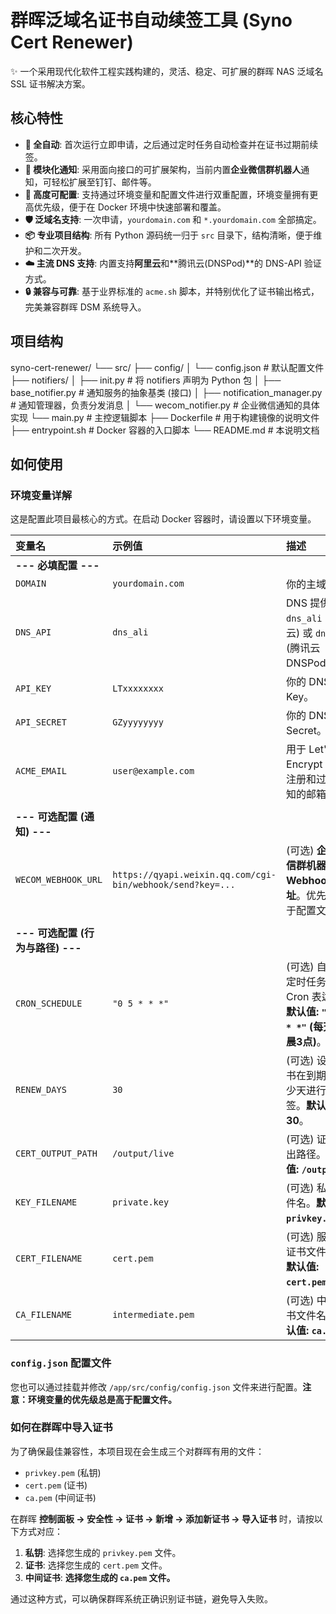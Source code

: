 # 群晖泛域名证书自动续签工具 (Syno Cert Renewer)

✨ 一个采用现代化软件工程实践构建的，灵活、稳定、可扩展的群晖 NAS 泛域名 SSL 证书解决方案。

## 核心特性

-   **🚀 全自动**: 首次运行立即申请，之后通过定时任务自动检查并在证书过期前续签。
-   **🔌 模块化通知**: 采用面向接口的可扩展架构，当前内置**企业微信群机器人**通知，可轻松扩展至钉钉、邮件等。
-   **🔧 高度可配置**: 支持通过环境变量和配置文件进行双重配置，环境变量拥有更高优先级，便于在 Docker 环境中快速部署和覆盖。
-   **🛡️ 泛域名支持**: 一次申请，`yourdomain.com` 和 `*.yourdomain.com` 全部搞定。
-   **📦 专业项目结构**: 所有 Python 源码统一归于 `src` 目录下，结构清晰，便于维护和二次开发。
-   **☁️ 主流 DNS 支持**: 内置支持**阿里云**和**腾讯云(DNSPod)**的 DNS-API 验证方式。
-   **🔒 兼容与可靠**: 基于业界标准的 `acme.sh` 脚本，并特别优化了证书输出格式，完美兼容群晖 DSM 系统导入。

## 项目结构


syno-cert-renewer/
└── src/
├── config/
│   └── config.json              # 默认配置文件
├── notifiers/
│   ├── init.py              # 将 notifiers 声明为 Python 包
│   ├── base_notifier.py         # 通知服务的抽象基类 (接口)
│   ├── notification_manager.py  # 通知管理器，负责分发消息
│   └── wecom_notifier.py        # 企业微信通知的具体实现
└── main.py                      # 主控逻辑脚本
├── Dockerfile                       # 用于构建镜像的说明文件
├── entrypoint.sh                    # Docker 容器的入口脚本
└── README.md                        # 本说明文档


## 如何使用

### 环境变量详解

这是配置此项目最核心的方式。在启动 Docker 容器时，请设置以下环境变量。

| 变量名 | 示例值 | **描述** |
| :--- | :--- | :--- |
| **--- 必填配置 ---** | |
| `DOMAIN` | `yourdomain.com` | 你的主域名。 |
| `DNS_API` | `dns_ali` | DNS 提供商。`dns_ali` (阿里云) 或 `dns_dp` (腾讯云 DNSPod)。 |
| `API_KEY` | `LTxxxxxxxx` | 你的 DNS API Key。 |
| `API_SECRET` | `GZyyyyyyyy` | 你的 DNS API Secret。 |
| `ACME_EMAIL` | `user@example.com` | 用于 Let's Encrypt 账户注册和过期通知的邮箱。 |
| | |
| **--- 可选配置 (通知) ---** | |
| `WECOM_WEBHOOK_URL`| `https://qyapi.weixin.qq.com/cgi-bin/webhook/send?key=...` | (可选) **企业微信群机器人 Webhook 地址**。优先级高于配置文件。 |
| | |
| **--- 可选配置 (行为与路径) ---** | |
| `CRON_SCHEDULE`| `"0 5 * * *"` | (可选) 自定义定时任务的 Cron 表达式。**默认值: `"0 3 * * *"` (每天凌晨3点)**。 |
| `RENEW_DAYS` | `30` | (可选) 设置证书在到期前多少天进行续签。**默认值: 30**。 |
| `CERT_OUTPUT_PATH`| `/output/live` | (可选) 证书输出路径。**默认值: `/output`**。 |
| `KEY_FILENAME` | `private.key` | (可选) 私钥文件名。**默认值: `privkey.pem`**。 |
| `CERT_FILENAME` | `cert.pem` | (可选) 服务器证书文件名。**默认值: `cert.pem`**。 |
| `CA_FILENAME` | `intermediate.pem`| (可选) 中间证书文件名。**默认值: `ca.pem`**。 |

### `config.json` 配置文件
您也可以通过挂载并修改 `/app/src/config/config.json` 文件来进行配置。**注意：环境变量的优先级总是高于配置文件。**

### 如何在群晖中导入证书
为了确保最佳兼容性，本项目现在会生成三个对群晖有用的文件：
-   `privkey.pem` (私钥)
-   `cert.pem` (证书)
-   `ca.pem` (中间证书)

在群晖 **控制面板 -> 安全性 -> 证书 -> 新增 -> 添加新证书 -> 导入证书** 时，请按以下方式对应：
1.  **私钥**: 选择您生成的 `privkey.pem` 文件。
2.  **证书**: 选择您生成的 `cert.pem` 文件。
3.  **中间证书**: **选择您生成的 `ca.pem` 文件。**

通过这种方式，可以确保群晖系统正确识别证书链，避免导入失败。
